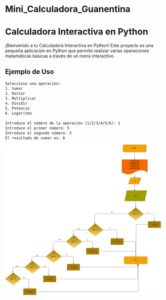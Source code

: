 # Mini_Calculadora_Guanentina 

# Calculadora Interactiva en Python

¡Bienvenido a tu Calculadora Interactiva en Python! Este proyecto es una pequeña aplicación en Python que permite realizar varias operaciones matemáticas básicas a través de un menú interactivo.


## Ejemplo de Uso

```
Selecciona una operación:
1. Sumar
2. Restar
3. Multiplicar
4. Dividir
5. Potencia
6. Logaritmo

Introduce el número de la operación (1/2/3/4/5/6): 1
Introduce el primer número: 5
Introduce el segundo número: 3
El resultado de sumar es: 8
```

![""](./diagrama.png)